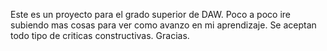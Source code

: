 Este es un proyecto para el grado superior de DAW.
Poco a poco ire subiendo mas cosas para ver como avanzo en mi aprendizaje.
Se aceptan todo tipo de criticas constructivas.
Gracias.

